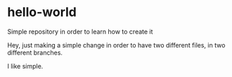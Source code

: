 # hello-world
Simple repository in order to learn how to create it

Hey, just making a simple change in order to have two different files, in two different branches.

I like simple.
